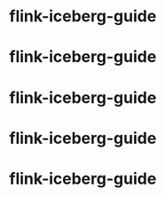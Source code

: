 # flink-iceberg-guide
# flink-iceberg-guide
# flink-iceberg-guide
# flink-iceberg-guide
# flink-iceberg-guide
